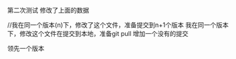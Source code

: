 第二次测试
修改了上面的数据

//我在同一个版本(n)下，修改了这个文件，准备提交到n+1个版本
我在同一个版本下，修改这个文件在提交到本地，准备git pull
增加一个没有的提交

领先一个版本
